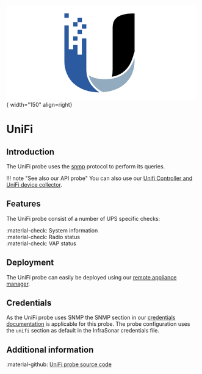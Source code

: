 ![UniFi-Probe](../../../images/probe_unifi.png){ width="150" align=right}

# UniFi

## Introduction

The UniFi probe uses the [snmp](index.md) protocol to perform its queries.

!!! note "See also our API probe"
    You can also use our [Unifi Controller and UniFi device collector](../unificontroller.md).

## Features

The UniFi probe consist of a number of UPS specific checks:

:material-check: System information<br>
:material-check: Radio status<br>
:material-check: VAP status

## Deployment

The UniFi probe can easily be deployed using our [remote appliance manager](../../../application/agentcores.md#remote-appliance-manager).

## Credentials

As the UniFi probe uses SNMP the SNMP section in our [credentials documentation](../appliance/credentials.md) is applicable for this probe.
The probe configuration uses the `unifi` section as default in the InfraSonar credentials file.

## Additional information

:material-github: [UniFi probe source code](https://github.com/infrasonar/unifi-probe)